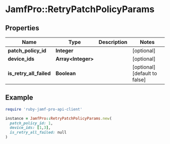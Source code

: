 # JamfPro::RetryPatchPolicyParams

## Properties

| Name | Type | Description | Notes |
| ---- | ---- | ----------- | ----- |
| **patch_policy_id** | **Integer** |  | [optional] |
| **device_ids** | **Array&lt;Integer&gt;** |  | [optional] |
| **is_retry_all_failed** | **Boolean** |  | [optional][default to false] |

## Example

```ruby
require 'ruby-jamf-pro-api-client'

instance = JamfPro::RetryPatchPolicyParams.new(
  patch_policy_id: 1,
  device_ids: [1,3],
  is_retry_all_failed: null
)
```

